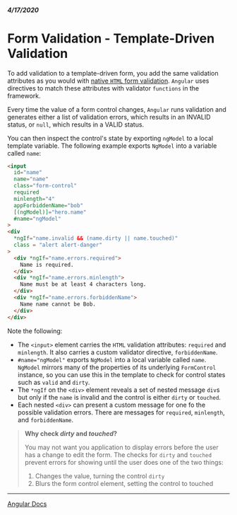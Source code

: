 ##### 4/17/2020
# Form Validation - Template-Driven Validation
To add validation to a template-driven form, you add the same validation attributes as you would with [native `HTML` form validation](https://developer.mozilla.org/en-US/docs/Web/Guide/HTML/HTML5/Constraint_validation).  `Angular` uses directives to match these attributes with validator `functions` in the framework.

Every time the value of a form control changes, `Angular` runs validation and generates either a list of validation errors, which results in an INVALID status, or `null`, which results in a VALID status.

You can then inspect the control's state by exporting `ngModel` to a local template variable.  The following example exports `NgModel` into a variable called `name`:

```html
<input
  id="name"
  name="name"
  class="form-control"
  required
  minlength="4"
  appForbiddenName="bob"
  [(ngModel)]="hero.name"
  #name="ngModel"
>
<div
  *ngIf="name.invalid && (name.dirty || name.touched)"
  class = "alert alert-danger"
>
  <div *ngIf="name.errors.required">
    Name is required.
  </div>
  <div *ngIf="name.errors.minlength">
    Name must be at least 4 characters long.
  </div>
  <div *ngIf="name.errors.forbiddenName">
    Name name cannot be Bob.
  </div>
</div>
```

Note the following:
  * The `<input>` element carries the `HTML` validation attributes: `required` and `minlength`.  It also carries a custom validator directive, `forbiddenName`.
  * `#name="ngModel"` exports `NgModel` into a local variable called `name`.  `NgModel` mirrors many of the properties of its underlying `FormControl` instance, so you can use this in the template to check for control states such as `valid` and `dirty`.
  * The `*ngIf` on the `<div>` element reveals a set of nested message `div`s but only if the `name` is invalid and the control is either `dirty` or `touched`.
  * Each nested `<div>` can present a custom message for one fo the possible validation errors.  There are messages for `required`, `minlength`, and `forbiddenName`.

  > **Why check _dirty_ and _touched_?**
  >
  > You may not want you application to display errors before the user has a change to edit the form.  The checks for `dirty` and `touched` prevent errors for showing until the user does one of the two things:
  >   1. Changes the value, turning the control `dirty`
  >   2. Blurs the form control element, setting the control to touched

---

[Angular Docs](https://angular.io/guide/form-validation#template-driven-validation)